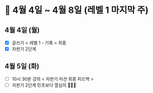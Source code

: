 # 🐯 4월 4일 ~ 4월 8일 (레벨 1 마지막 주)

## 4월 4일 (월)

- [x] 글쓰기 < 레벨 1 - 기록 > 최종
- [x] 자판기 2단계

## 4월 5일 (화)

- [ ] 10시 30분 강의 < 자판기 미션 최종 피드백 >
- [ ] 자판기 2단계 민초보다 열심히 🏃🏻‍♀️
